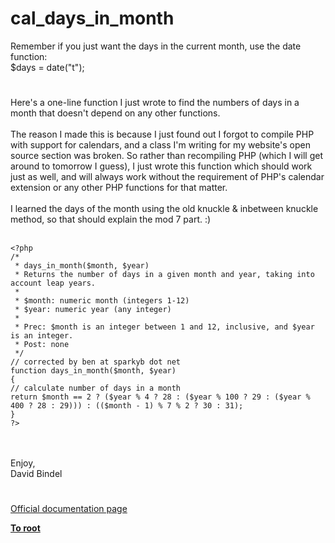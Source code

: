 # cal_days_in_month



Remember if you just want the days in the current month, use the date function:<br>$days = date("t");  

#

Here&apos;s a one-line function I just wrote to find the numbers of days in a month that doesn&apos;t depend on any other functions.<br><br>The reason I made this is because I just found out I forgot to compile PHP with support for calendars, and a class I&apos;m writing for my website&apos;s open source section was broken. So rather than recompiling PHP (which I will get around to tomorrow I guess), I just wrote this function which should work just as well, and will always work without the requirement of PHP&apos;s calendar extension or any other PHP functions for that matter.<br><br>I learned the days of the month using the old knuckle &amp; inbetween knuckle method, so that should explain the mod 7 part. :)<br><br>

```
<?php
/*
 * days_in_month($month, $year)
 * Returns the number of days in a given month and year, taking into account leap years.
 *
 * $month: numeric month (integers 1-12)
 * $year: numeric year (any integer)
 *
 * Prec: $month is an integer between 1 and 12, inclusive, and $year is an integer.
 * Post: none
 */
// corrected by ben at sparkyb dot net
function days_in_month($month, $year)
{
// calculate number of days in a month
return $month == 2 ? ($year % 4 ? 28 : ($year % 100 ? 29 : ($year % 400 ? 28 : 29))) : (($month - 1) % 7 % 2 ? 30 : 31);
}
?>
```
<br><br>Enjoy,<br>David Bindel  

#

[Official documentation page](https://www.php.net/manual/en/function.cal-days-in-month.php)

**[To root](/README.md)**